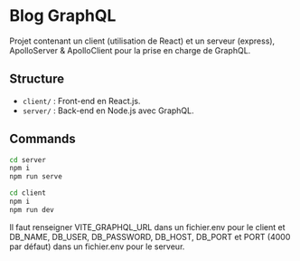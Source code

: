 # Blog GraphQL

Projet contenant un client (utilisation de React) et un serveur (express), ApolloServer & ApolloClient pour la prise en charge de GraphQL.

## Structure

- `client/` : Front-end en React.js.
- `server/` : Back-end en Node.js avec GraphQL.

## Commands

```bash
cd server
npm i
npm run serve

cd client
npm i
npm run dev
```

Il faut renseigner VITE_GRAPHQL_URL dans un fichier.env pour le client et DB_NAME, DB_USER, DB_PASSWORD, DB_HOST, DB_PORT et PORT (4000 par défaut) dans un fichier.env pour le serveur.
